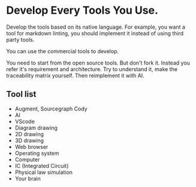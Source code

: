 # Develop Every Tools You Use.
Develop the tools based on its native language.
For example, you want a tool for markdown linting, you should implement it instead of using third party tools.

You can use the commercial tools to develop.

You need to start from the open source tools.
But don't fork it. Instead you refer it's requirement and architecture.
Try to understand it, make the traceability matrix yourself.
Then reimplement it with AI.

## Tool list
- Augment, Sourcegraph Cody
- AI
- VScode
- Diagram drawing
- 2D drawing
- 3D drawing
- Web browser
- Operating system
- Computer
- IC (Integrated Circuit)
- Physical law simulation
- Your brain
